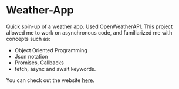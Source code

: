 # Weather-App

Quick spin-up of a weather app. Used OpenWeatherAPI. This project allowed me to work on asynchronous code, and familiarized me with concepts such as:  
- Object Oriented Programming
- Json notation
- Promises, Callbacks
- fetch, async and await keywords.

You can check out the website <a href="notkatsa.github.io">here</a>.
